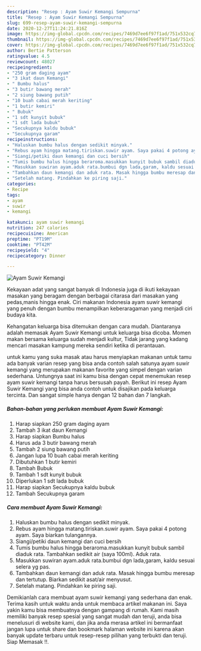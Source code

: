 ```yaml
---
description: "Resep : Ayam Suwir Kemangi Sempurna"
title: "Resep : Ayam Suwir Kemangi Sempurna"
slug: 699-resep-ayam-suwir-kemangi-sempurna
date: 2020-12-27T11:24:21.816Z
image: https://img-global.cpcdn.com/recipes/7469d7ee6f97f1ad/751x532cq70/ayam-suwir-kemangi-foto-resep-utama.jpg
thumbnail: https://img-global.cpcdn.com/recipes/7469d7ee6f97f1ad/751x532cq70/ayam-suwir-kemangi-foto-resep-utama.jpg
cover: https://img-global.cpcdn.com/recipes/7469d7ee6f97f1ad/751x532cq70/ayam-suwir-kemangi-foto-resep-utama.jpg
author: Bertie Patterson
ratingvalue: 4.5
reviewcount: 48027
recipeingredient:
- "250 gram daging ayam"
- "3 ikat daun Kemangi"
- " Bumbu halus"
- "3 butir bawang merah"
- "2 siung bawang putih"
- "10 buah cabai merah keriting"
- "1 butir kemiri"
- " Bubuk"
- "1 sdt kunyit bubuk"
- "1 sdt lada bubuk"
- "Secukupnya kaldu bubuk"
- "Secukupnya garam"
recipeinstructions:
- "Haluskan bumbu halus dengan sedikit minyak."
- "Rebus ayam hingga matang.tiriskan.suwir ayam. Saya pakai 4 potong ayam. Saya biarkan tulangannya."
- "Siangi/petiki daun kemangi dan cuci bersih"
- "Tumis bumbu halus hingga beraroma.masukkan kunyit bubuk sambil diaduk rata. Tambahkan sedikit air (saya 100ml). Aduk rata."
- "Masukkan suwiran ayam.aduk rata.bumbui dgn lada,garam, kaldu sesuai selera yg pas."
- "Tambahkan daun kemangi dan aduk rata. Masak hingga bumbu meresap dan tertutup. Biarkan sedikit asat/air menyusut."
- "Setelah matang. Pindahkan ke piring saji."
categories:
- Recipe
tags:
- ayam
- suwir
- kemangi

katakunci: ayam suwir kemangi 
nutrition: 247 calories
recipecuisine: American
preptime: "PT19M"
cooktime: "PT42M"
recipeyield: "4"
recipecategory: Dinner

---
```



![Ayam Suwir Kemangi](https://img-global.cpcdn.com/recipes/7469d7ee6f97f1ad/751x532cq70/ayam-suwir-kemangi-foto-resep-utama.jpg)

Kekayaan adat yang sangat banyak di Indonesia juga di ikuti kekayaan masakan yang beragam dengan berbagai citarasa dari masakan yang pedas,manis hingga enak. Ciri makanan Indonesia ayam suwir kemangi yang penuh dengan bumbu menampilkan keberaragaman yang menjadi ciri budaya kita.


Kehangatan keluarga bisa ditemukan dengan cara mudah. Diantaranya adalah memasak Ayam Suwir Kemangi untuk keluarga bisa dicoba. Momen makan bersama keluarga sudah menjadi kultur, Tidak jarang yang kadang mencari masakan kampung mereka sendiri ketika di perantauan.



untuk kamu yang suka masak atau harus menyiapkan makanan untuk tamu ada banyak varian resep yang bisa anda contoh salah satunya ayam suwir kemangi yang merupakan makanan favorite yang simpel dengan varian sederhana. Untungnya saat ini kamu bisa dengan cepat menemukan resep ayam suwir kemangi tanpa harus bersusah payah.
Berikut ini resep Ayam Suwir Kemangi yang bisa anda contoh untuk disajikan pada keluarga tercinta. Dan sangat simple hanya dengan 12 bahan dan 7 langkah.


<!--inarticleads1-->

##### Bahan-bahan yang perlukan membuat Ayam Suwir Kemangi:

1. Harap siapkan 250 gram daging ayam
1. Tambah 3 ikat daun Kemangi
1. Harap siapkan  Bumbu halus
1. Harus ada 3 butir bawang merah
1. Tambah 2 siung bawang putih
1. Jangan lupa 10 buah cabai merah keriting
1. Dibutuhkan 1 butir kemiri
1. Tambah  Bubuk
1. Tambah 1 sdt kunyit bubuk
1. Diperlukan 1 sdt lada bubuk
1. Harap siapkan Secukupnya kaldu bubuk
1. Tambah Secukupnya garam




<!--inarticleads2-->

##### Cara membuat  Ayam Suwir Kemangi:

1. Haluskan bumbu halus dengan sedikit minyak.
1. Rebus ayam hingga matang.tiriskan.suwir ayam. Saya pakai 4 potong ayam. Saya biarkan tulangannya.
1. Siangi/petiki daun kemangi dan cuci bersih
1. Tumis bumbu halus hingga beraroma.masukkan kunyit bubuk sambil diaduk rata. Tambahkan sedikit air (saya 100ml). Aduk rata.
1. Masukkan suwiran ayam.aduk rata.bumbui dgn lada,garam, kaldu sesuai selera yg pas.
1. Tambahkan daun kemangi dan aduk rata. Masak hingga bumbu meresap dan tertutup. Biarkan sedikit asat/air menyusut.
1. Setelah matang. Pindahkan ke piring saji.




Demikianlah cara membuat ayam suwir kemangi yang sederhana dan enak. Terima kasih untuk waktu anda untuk membaca artikel makanan ini. Saya yakin kamu bisa membuatnya dengan gampang di rumah. Kami masih memiliki banyak resep spesial yang sangat mudah dan teruji, anda bisa menelusuri di website kami, dan jika anda merasa artikel ini bermanfaat jangan lupa untuk share dan bookmark halaman website ini karena akan banyak update terbaru untuk resep-resep pilihan yang terbukti dan teruji. Siap Memasak !!. 
